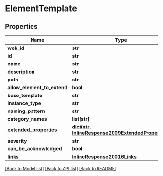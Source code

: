 # ElementTemplate

## Properties
Name | Type | Description | Notes
------------ | ------------- | ------------- | -------------
**web_id** | **str** |  | [optional] 
**id** | **str** |  | [optional] 
**name** | **str** |  | [optional] 
**description** | **str** |  | [optional] 
**path** | **str** |  | [optional] 
**allow_element_to_extend** | **bool** |  | [optional] 
**base_template** | **str** |  | [optional] 
**instance_type** | **str** |  | [optional] 
**naming_pattern** | **str** |  | [optional] 
**category_names** | **list[str]** |  | [optional] 
**extended_properties** | [**dict(str, InlineResponse2009ExtendedProperties)**](InlineResponse2009ExtendedProperties.md) |  | [optional] 
**severity** | **str** |  | [optional] 
**can_be_acknowledged** | **bool** |  | [optional] 
**links** | [**InlineResponse20016Links**](InlineResponse20016Links.md) |  | [optional] 

[[Back to Model list]](../README.md#documentation-for-models) [[Back to API list]](../README.md#documentation-for-api-endpoints) [[Back to README]](../README.md)


